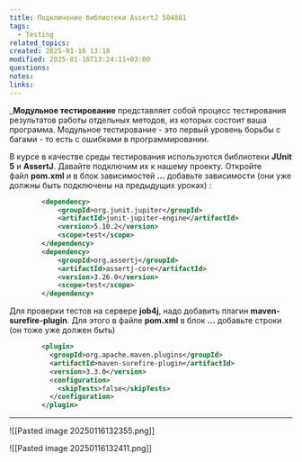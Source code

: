 ```yaml
---
title: Подключение библиотеки AssertJ 504881
tags:
  - Testing
related_topics: 
created: 2025-01-16 13:18
modified: 2025-01-16T13:24:11+03:00
questions: 
notes: 
links: 
---
```


_**Модульное тестирование** представляет собой процесс тестирования результатов работы отдельных методов, из которых состоит ваша программа. Модульное тестирование - это первый уровень борьбы с багами - то есть с ошибками в программировании.

В курсе в качестве среды тестирования используются библиотеки **JUnit 5** и **AssertJ**. Давайте подключим их к нашему проекту. Откройте файл **pom.xml** и в блок зависимостей **<dependencies>...</dependencies>** добавьте зависимости (они уже должны быть подключены на предыдущих уроках) :

```xml
        <dependency>
            <groupId>org.junit.jupiter</groupId>
            <artifactId>junit-jupiter-engine</artifactId>
            <version>5.10.2</version>
            <scope>test</scope>
        </dependency>
        <dependency>
            <groupId>org.assertj</groupId>
            <artifactId>assertj-core</artifactId>
            <version>3.26.0</version>
            <scope>test</scope>
        </dependency>

```

Для проверки тестов на сервере **job4j**, надо добавить плагин **maven-surefire-plugin**. Для этого в файле **pom.xml** в блок **<plugins>...</plugins>** добавьте строки (он тоже уже должен быть)

```xml
        <plugin>
          <groupId>org.apache.maven.plugins</groupId>
          <artifactId>maven-surefire-plugin</artifactId>
          <version>3.3.0</version>
          <configuration>
            <skipTests>false</skipTests>
          </configuration>
        </plugin>

```


----

![[Pasted image 20250116132355.png]]

![[Pasted image 20250116132411.png]]
